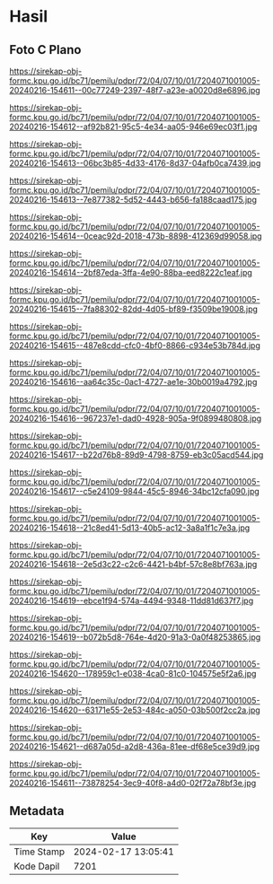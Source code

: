 # Hasil

## Foto C Plano

https://sirekap-obj-formc.kpu.go.id/bc71/pemilu/pdpr/72/04/07/10/01/7204071001005-20240216-154611--00c77249-2397-48f7-a23e-a0020d8e6896.jpg

https://sirekap-obj-formc.kpu.go.id/bc71/pemilu/pdpr/72/04/07/10/01/7204071001005-20240216-154612--af92b821-95c5-4e34-aa05-946e69ec03f1.jpg

https://sirekap-obj-formc.kpu.go.id/bc71/pemilu/pdpr/72/04/07/10/01/7204071001005-20240216-154613--06bc3b85-4d33-4176-8d37-04afb0ca7439.jpg

https://sirekap-obj-formc.kpu.go.id/bc71/pemilu/pdpr/72/04/07/10/01/7204071001005-20240216-154613--7e877382-5d52-4443-b656-fa188caad175.jpg

https://sirekap-obj-formc.kpu.go.id/bc71/pemilu/pdpr/72/04/07/10/01/7204071001005-20240216-154614--0ceac92d-2018-473b-8898-412369d99058.jpg

https://sirekap-obj-formc.kpu.go.id/bc71/pemilu/pdpr/72/04/07/10/01/7204071001005-20240216-154614--2bf87eda-3ffa-4e90-88ba-eed8222c1eaf.jpg

https://sirekap-obj-formc.kpu.go.id/bc71/pemilu/pdpr/72/04/07/10/01/7204071001005-20240216-154615--7fa88302-82dd-4d05-bf89-f3509be19008.jpg

https://sirekap-obj-formc.kpu.go.id/bc71/pemilu/pdpr/72/04/07/10/01/7204071001005-20240216-154615--487e8cdd-cfc0-4bf0-8866-c934e53b784d.jpg

https://sirekap-obj-formc.kpu.go.id/bc71/pemilu/pdpr/72/04/07/10/01/7204071001005-20240216-154616--aa64c35c-0ac1-4727-ae1e-30b0019a4792.jpg

https://sirekap-obj-formc.kpu.go.id/bc71/pemilu/pdpr/72/04/07/10/01/7204071001005-20240216-154616--967237e1-dad0-4928-905a-9f0899480808.jpg

https://sirekap-obj-formc.kpu.go.id/bc71/pemilu/pdpr/72/04/07/10/01/7204071001005-20240216-154617--b22d76b8-89d9-4798-8759-eb3c05acd544.jpg

https://sirekap-obj-formc.kpu.go.id/bc71/pemilu/pdpr/72/04/07/10/01/7204071001005-20240216-154617--c5e24109-9844-45c5-8946-34bc12cfa090.jpg

https://sirekap-obj-formc.kpu.go.id/bc71/pemilu/pdpr/72/04/07/10/01/7204071001005-20240216-154618--21c8ed41-5d13-40b5-ac12-3a8a1f1c7e3a.jpg

https://sirekap-obj-formc.kpu.go.id/bc71/pemilu/pdpr/72/04/07/10/01/7204071001005-20240216-154618--2e5d3c22-c2c6-4421-b4bf-57c8e8bf763a.jpg

https://sirekap-obj-formc.kpu.go.id/bc71/pemilu/pdpr/72/04/07/10/01/7204071001005-20240216-154619--ebce1f94-574a-4494-9348-11dd81d637f7.jpg

https://sirekap-obj-formc.kpu.go.id/bc71/pemilu/pdpr/72/04/07/10/01/7204071001005-20240216-154619--b072b5d8-764e-4d20-91a3-0a0f48253865.jpg

https://sirekap-obj-formc.kpu.go.id/bc71/pemilu/pdpr/72/04/07/10/01/7204071001005-20240216-154620--178959c1-e038-4ca0-81c0-104575e5f2a6.jpg

https://sirekap-obj-formc.kpu.go.id/bc71/pemilu/pdpr/72/04/07/10/01/7204071001005-20240216-154620--63171e55-2e53-484c-a050-03b500f2cc2a.jpg

https://sirekap-obj-formc.kpu.go.id/bc71/pemilu/pdpr/72/04/07/10/01/7204071001005-20240216-154621--d687a05d-a2d8-436a-81ee-df68e5ce39d9.jpg

https://sirekap-obj-formc.kpu.go.id/bc71/pemilu/pdpr/72/04/07/10/01/7204071001005-20240216-154611--73878254-3ec9-40f8-a4d0-02f72a78bf3e.jpg


## Metadata

| Key        | Value               |
| ---------- | ------------------- |
| Time Stamp | 2024-02-17 13:05:41 |
| Kode Dapil | 7201                |



